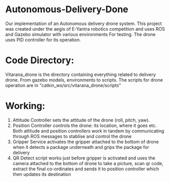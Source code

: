 # Autonomous-Delivery-Done
Our implementation of an Autonomous delivery drone system. This project was created under the aegis of E-Yantra robotics competition and uses ROS and Gazebo simulator with various environments For testing. The drone uses PID controller for its operation.

# Code Directory:
Vitarana_drone is the directory containing everything related to delivery drone. From gazebo models, environments to scripts.
The scripts for drone operation are in "catkin_ws/src/vitarana_drone/scripts"

# Working:
1. Attitude Controller sets the attitude of the drone (roll, pitch, yaw). 
2. Position Controller controls the drone: its location, where it goes etc. Both attitude and position controllers work in tandem by communicating through ROS messages to stablise and control the drone
3. Gripper Service activates the gripper attached to the bottom of drone when it detects a package underneath and grips the package for delivery
4. QR Detect script works just before gripper is activated and uses the camera attached to the bottom of drone to take a picture, scan qr code, extract the final co-ordinates and sends it to position controller which then updates its destination



